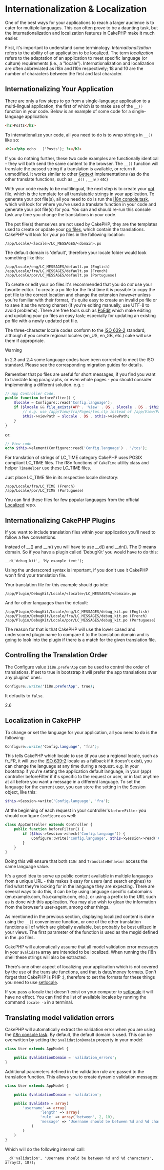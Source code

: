 # Internationalization & Localization

One of the best ways for your applications to reach a larger
audience is to cater for multiple languages. This can often prove
to be a daunting task, but the internationalization and
localization features in CakePHP make it much easier.

First, it's important to understand some terminology.
*Internationalization* refers to the ability of an application to
be localized. The term *localization* refers to the adaptation of
an application to meet specific language (or culture) requirements
(i.e., a "locale"). Internationalization and localization are often
abbreviated as i18n and l10n respectively; 18 and 10 are the number
of characters between the first and last character.

## Internationalizing Your Application

There are only a few steps to go from a single-language application
to a multi-lingual application, the first of which is to make use
of the `__()` function in your code. Below is an example of some code for a
single-language application:

``` html
<h2>Posts</h2>
```

To internationalize your code, all you need to do is to wrap
strings in `__()` like so:

``` html
<h2><?php echo __('Posts'); ?></h2>
```

If you do nothing further, these two code examples are functionally
identical - they will both send the same content to the browser.
The `__()` function will translate the passed string
if a translation is available, or return it unmodified. It works similar
to other [Gettext](https://en.wikipedia.org/wiki/Gettext) implementations
(as do the other translate functions, such as
`__d()` , `__n()` etc)

With your code ready to be multilingual, the next step is to create
your [pot file](https://en.wikipedia.org/wiki/Gettext), which is
the template for all translatable strings in your application. To
generate your pot file(s), all you need to do is run the
[i18n console task](../console-and-shells/i18n-shell),
which will look for where you've used a translate function in your
code and generate your pot file(s) for you. You can and should
re-run this console task any time you change the translations in
your code.

The pot file(s) themselves are not used by CakePHP, they are the
templates used to create or update your
[po files](https://en.wikipedia.org/wiki/Gettext), which contain
the translations. CakePHP will look for your po files in the following
location:

    /app/Locale/<locale>/LC_MESSAGES/<domain>.po

The default domain is 'default', therefore your locale folder would
look something like this:

    /app/Locale/eng/LC_MESSAGES/default.po (English)
    /app/Locale/fra/LC_MESSAGES/default.po (French)
    /app/Locale/por/LC_MESSAGES/default.po (Portuguese)

To create or edit your po files it's recommended that you do *not*
use your favorite editor. To create a po file for the first time it
is possible to copy the pot file to the correct location and change
the extension *however* unless you're familiar with their format,
it's quite easy to create an invalid po file or to save it as the
wrong charset (if you're editing manually, use UTF-8 to avoid
problems). There are free tools such as
[PoEdit](https://www.poedit.net) which make editing and updating
your po files an easy task; especially for updating an existing po
file with a newly updated pot file.

The three-character locale codes conform to the
[ISO 639-2](https://www.loc.gov/standards/iso639-2/php/code_list.php)
standard, although if you create regional locales (<span class="title-ref">en_US</span>, <span class="title-ref">en_GB</span>,
etc.) cake will use them if appropriate.

> [!WARNING]
> In 2.3 and 2.4 some language codes have been corrected to meet the ISO standard.
> Please see the corresponding migration guides for details.

Remember that po files are useful for short messages, if you find
you want to translate long paragraphs, or even whole pages - you
should consider implementing a different solution. e.g. :

``` php
// App Controller Code.
public function beforeFilter() {
    $locale = Configure::read('Config.language');
    if ($locale && file_exists(APP . 'View' . DS . $locale . DS . $this->viewPath . DS . $this->view . $this->ext)) {
        // e.g. use /app/View/fra/Pages/tos.ctp instead of /app/View/Pages/tos.ctp
        $this->viewPath = $locale . DS . $this->viewPath;
    }
}
```

or:

``` php
// View code
echo $this->element(Configure::read('Config.language') . '/tos');
```

<div id="lc-time">

For translation of strings of LC_TIME category CakePHP uses POSIX compliant LC_TIME
files. The i18n functions of `CakeTime` utility class and helper `TimeHelper`
use these LC_TIME files.

</div>

Just place LC_TIME file in its respective locale directory:

    /app/Locale/fra/LC_TIME (French)
    /app/Locale/por/LC_TIME (Portuguese)

You can find these files for few popular languages from the official [Localized](https://github.com/cakephp/localized)
repo.

## Internationalizing CakePHP Plugins

If you want to include translation files within your application you'll need to
follow a few conventions.

Instead of <span class="title-ref">\_\_()</span> and <span class="title-ref">\_\_n()</span> you will have to use <span class="title-ref">\_\_d()</span> and <span class="title-ref">\_\_dn()</span>. The D means
domain. So if you have a plugin called 'DebugKit' you would have to do this:

    __d('debug_kit', 'My example text');

Using the underscored syntax is important, if you don't use it CakePHP won't
find your translation file.

Your translation file for this example should go into:

    /app/Plugin/DebugKit/Locale/<locale>/LC_MESSAGES/<domain>.po

And for other languages than the default:

    /app/Plugin/DebugKit/Locale/eng/LC_MESSAGES/debug_kit.po (English)
    /app/Plugin/DebugKit/Locale/fra/LC_MESSAGES/debug_kit.po (French)
    /app/Plugin/DebugKit/Locale/por/LC_MESSAGES/debug_kit.po (Portuguese)

The reason for that is that CakePHP will use the lower cased and underscored
plugin name to compare it to the translation domain and is going to look into
the plugin if there is a match for the given translation file.

## Controlling the Translation Order

The Configure value `I18n.preferApp` can be used to control the order of translations.
If set to true in bootstrap it will prefer the app translations over any plugins' ones:

``` css
Configure::write('I18n.preferApp', true);
```

It defaults to `false`.

<div class="versionadded">

2.6

</div>

## Localization in CakePHP

To change or set the language for your application, all you need to
do is the following:

``` css
Configure::write('Config.language', 'fra');
```

This tells CakePHP which locale to use (if you use a regional locale, such as
<span class="title-ref">fr_FR</span>, it will use the [ISO 639-2](https://www.loc.gov/standards/iso639-2/php/code_list.php) locale as a fallback
if it doesn't exist), you can change the language at any time during a request.
e.g. in your bootstrap if you're setting the application default language, in
your (app) controller beforeFilter if it's specific to the request or user, or
in fact anytime at all before you want a message in a different language. To
set the language for the current user, you can store the setting in the Session
object, like this:

``` php
$this->Session->write('Config.language', 'fra');
```

At the beginning of each request in your controller's `beforeFilter` you
should configure `Configure` as well:

``` php
class AppController extends Controller {
    public function beforeFilter() {
        if ($this->Session->check('Config.language')) {
            Configure::write('Config.language', $this->Session->read('Config.language'));
        }
    }
}
```

Doing this will ensure that both `I18n` and
`TranslateBehavior` access the same language value.

It's a good idea to serve up public content available in multiple
languages from a unique URL - this makes it easy for users (and
search engines) to find what they're looking for in the language
they are expecting. There are several ways to do this, it can be by
using language specific subdomains (en.example.com,
fra.example.com, etc.), or using a prefix to the URL such as is
done with this application. You may also wish to glean the
information from the browser's user-agent, among other things.

As mentioned in the previous section, displaying localized content
is done using the `__()` convenience function, or one of the other
translation functions all of which are globally available, but
probably be best utilized in your views. The first parameter of the
function is used as the msgid defined in the .po files.

CakePHP will automatically assume that all model validation error messages in
your `$validate` array are intended to be localized. When running the i18n
shell these strings will also be extracted.

There's one other aspect of localizing your application which is
not covered by the use of the translate functions, and that is
date/money formats. Don't forget that CakePHP is PHP :), therefore
to set the formats for these things you need to use
[setlocale](https://www.php.net/setlocale).

If you pass a locale that doesn't exist on your computer to
[setlocale](https://www.php.net/setlocale) it will have no
effect. You can find the list of available locales by running the
command `locale -a` in a terminal.

## Translating model validation errors

CakePHP will automatically extract the validation error when you are using the
[i18n console task](../console-and-shells/i18n-shell). By default, the default domain is used.
This can be overwritten by setting the `$validationDomain` property in your model:

``` php
class User extends AppModel {

    public $validationDomain = 'validation_errors';
}
```

Additional parameters defined in the validation rule are passed to the translation
function. This allows you to create dynamic validation messages:

``` php
class User extends AppModel {

    public $validationDomain = 'validation';

    public $validate = array(
        'username' => array(
                'length' => array(
                'rule' => array('between', 2, 10),
                'message' => 'Username should be between %d and %d characters'
            )
        )
    )
}
```

Which will do the following internal call:

    __d('validation', 'Username should be between %d and %d characters', array(2, 10));
